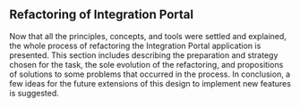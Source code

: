 ## Refactoring of Integration Portal

Now that all the principles, concepts, and tools were settled and explained, the whole process of refactoring the Integration Portal application is presented. This section includes describing the preparation and strategy chosen for the task, the sole evolution of the refactoring, and propositions of solutions to some problems that occurred in the process. In conclusion, a few ideas for the future extensions of this design to implement new features is suggested.

